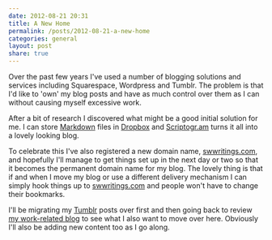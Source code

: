 ```yaml
---
date: 2012-08-21 20:31
title: A New Home
permalink: /posts/2012-08-21-a-new-home
categories: general
layout: post
share: true
---
```


Over the past few years I've used a number of blogging solutions and services including Squarespace, Wordpress and Tumblr. The problem is that I'd like to 'own' my blog posts and have as much control over them as I can without causing myself excessive work.

After a bit of research I discovered what might be a good initial solution for me. I can store [Markdown](http://daringfireball.net/projects/markdown/) files in [Dropbox](https://www.dropbox.com) and [Scriptogr.am](http://scriptogr.am) turns it all into a lovely looking blog.

To celebrate this I've also registered a new domain name, [swwritings.com](http://swwritings.com), and hopefully I'll manage to get things set up in the next day or two so that it becomes the permanent domain name for my blog. The lovely thing is that if and when I move my blog or use a different delivery mechanism I can simply hook things up to [swwritings.com](http://swwritings.com) and people won't have to change their bookmarks.

I'll be migrating my [Tumblr](http://sgaw.tumblr.com) posts over first and then going back to review [my work-related blog](http://www.ottersoftwareblog.com) to see what I also want to move over here. Obviously I'll also be adding new content too as I go along.
